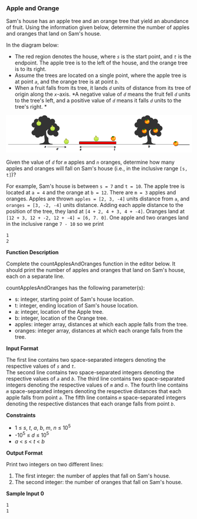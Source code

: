 ### __Apple and Orange__

Sam's house has an apple tree and an orange tree that yield an abundance of fruit. Using the information given below, determine the number of apples and oranges that land on Sam's house.

In the diagram below:

- The red region denotes the house, where _`s`_ is the start point, and _`t`_ is the endpoint. The apple tree is to the left of the house, and the orange tree is to its right.
- Assume the trees are located on a single point, where the apple tree is at point _`a`_, and the orange tree is at point _`b`_.
- When a fruit falls from its tree, it lands _`d`_ units of distance from its tree of origin along the _`x`_-axis. \*A negative value of _`d`_ means the fruit fell _`d`_ units to the tree's left, and a positive value of _`d`_ means it falls _`d`_ units to the tree's right. \*

![appple_orange](https://github.com/Lintik/hackerrank/blob/master/Core%20CS/Algorithms/Implementation/Apple%20and%20Orange/1474218925-f2a791d52c-Appleandorange2.png)

Given the value of _`d`_ for _`m`_ apples and _`n`_ oranges, determine how many apples and oranges will fall on Sam's house (i.e., in the inclusive range `[s, t]`)?  

For example, Sam's house is between `s = 7` and `t = 10`. The apple tree is located at `a = 4` and the orange at `b = 12`. There are `m = 3` apples and oranges. Apples are thrown `apples = [2, 3, -4]` units distance from `a`, and `oranges = [3, -2, -4]` units distance. Adding each apple distance to the position of the tree, they land at `[4 + 2, 4 + 3, 4 + -4]`. Oranges land at `[12 + 3, 12 + -2, 12 + -4] = [6, 7. 0]`. One apple and two oranges land in the inclusive range `7 - 10` so we print

```
1
2
```
__Function Description__

Complete the countApplesAndOranges function in the editor below. It should print the number of apples and oranges that land on Sam's house, each on a separate line.

countApplesAndOranges has the following parameter(s):

- s: integer, starting point of Sam's house location.
- t: integer, ending location of Sam's house location.
- a: integer, location of the Apple tree.
- b: integer, location of the Orange tree.
- apples: integer array, distances at which each apple falls from the tree.
- oranges: integer array, distances at which each orange falls from the tree.

__Input Format__

The first line contains two space-separated integers denoting the respective values of _`s`_ and _`t`_.  
The second line contains two space-separated integers denoting the respective values of _`a`_ and _`b`_.
The third line contains two space-separated integers denoting the respective values of _`m`_ and _`n`_.
The fourth line contains _`m`_ space-separated integers denoting the respective distances that each apple falls from point _`a`_.
The fifth line contains _`m`_ space-separated integers denoting the respective distances that each orange falls from point _`b`_.

__Constraints__

+ 1 &le; _s_, _t_, _a_, _b_, _m_, _n_ &le; 10<sup>5</sup>
+ -10<sup>5</sup> &le; _d_ &le; 10<sup>5</sup>
+ _a_ &lt; _s_ &lt; _t_ &lt; _b_

__Output Format__

Print two integers on two different lines:

1. The first integer: the number of apples that fall on Sam's house.
2. The second integer: the number of oranges that fall on Sam's house.

__Sample Input 0__

```
1
1
```